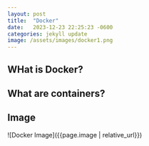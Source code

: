 ```yaml
---
layout: post
title:  "Docker"
date:   2023-12-23 22:25:23 -0600
categories: jekyll update
image: /assets/images/docker1.png
---
```


## WHat is Docker?


## What are containers?

## Image
![Docker Image]({{page.image | relative_url}})

